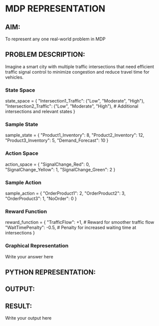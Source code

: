 # MDP REPRESENTATION

## AIM:
To represent any one real-world problem in MDP

## PROBLEM DESCRIPTION:
Imagine a smart city with multiple traffic intersections that need efficient traffic signal control to minimize congestion and reduce travel time for vehicles.

### State Space
state_space = {
    "Intersection1_Traffic": ("Low", "Moderate", "High"),  
    "Intersection2_Traffic": ("Low", "Moderate", "High"),
    # Additional intersections and relevant states
}



### Sample State
sample_state = {
    "Product1_Inventory": 8,
    "Product2_Inventory": 12,
    "Product3_Inventory": 5,
    "Demand_Forecast": 10
}


### Action Space
action_space = {
    "SignalChange_Red": 0,  
    "SignalChange_Yellow": 1,
    "SignalChange_Green": 2
}



### Sample Action
sample_action = {
    "OrderProduct1": 2,
    "OrderProduct2": 3,
    "OrderProduct3": 1,
    "NoOrder": 0
}


### Reward Function
reward_function = {
    "TrafficFlow": +1,  # Reward for smoother traffic flow
    "WaitTimePenalty": -0.5,  # Penalty for increased waiting time at intersections
}


### Graphical Representation
Write your answer here

## PYTHON REPRESENTATION:


## OUTPUT:


## RESULT:
Write your output here

